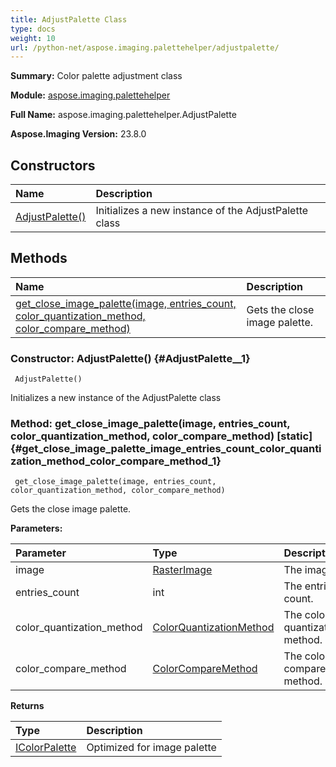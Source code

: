 ```yaml
---
title: AdjustPalette Class
type: docs
weight: 10
url: /python-net/aspose.imaging.palettehelper/adjustpalette/
---
```


**Summary:** Color palette adjustment class

**Module:** [aspose.imaging.palettehelper](/imaging/python-net/aspose.imaging.palettehelper/)

**Full Name:** aspose.imaging.palettehelper.AdjustPalette

**Aspose.Imaging Version:** 23.8.0

## **Constructors**
| **Name** | **Description** |
| :- | :- |
| [AdjustPalette()](#AdjustPalette__1) | Initializes a new instance of the AdjustPalette class |
## **Methods**
| **Name** | **Description** |
| :- | :- |
| [get_close_image_palette(image, entries_count, color_quantization_method, color_compare_method)](#get_close_image_palette_image_entries_count_color_quantization_method_color_compare_method_1) | Gets the close image palette. |


### Constructor: AdjustPalette() {#AdjustPalette__1}


```
 AdjustPalette() 
```

Initializes a new instance of the AdjustPalette class

### Method: get_close_image_palette(image, entries_count, color_quantization_method, color_compare_method)  [static] {#get_close_image_palette_image_entries_count_color_quantization_method_color_compare_method_1}


```
 get_close_image_palette(image, entries_count, color_quantization_method, color_compare_method) 
```

Gets the close image palette.

**Parameters:**

| Parameter | Type | Description |
| :- | :- | :- |
| image | [RasterImage](/imaging/python-net/aspose.imaging/rasterimage) | The image. |
| entries_count | int | The entries count. |
| color_quantization_method | [ColorQuantizationMethod](/imaging/python-net/aspose.imaging/colorquantizationmethod) | The color quantization method. |
| color_compare_method | [ColorCompareMethod](/imaging/python-net/aspose.imaging/colorcomparemethod) | The color compare method. |

**Returns**

| Type | Description |
| :- | :- |
| [IColorPalette](/imaging/python-net/aspose.imaging/icolorpalette) | Optimized for image palette |


